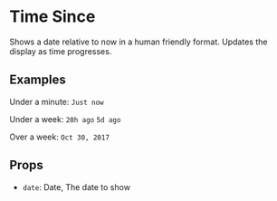 # Time Since

Shows a date relative to now in a human friendly format.
Updates the display as time progresses.

## Examples

Under a minute:
`Just now`

Under a week:
`20h ago`
`5d ago`

Over a week:
`Oct 30, 2017`

## Props

- `date`: Date, The date to show
